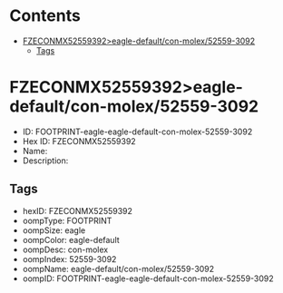



Contents
========

* [FZECONMX52559392>eagle-default/con-molex/52559-3092](#fzeconmx52559392eagle-defaultcon-molex52559-3092)
	* [Tags](#tags)

# FZECONMX52559392>eagle-default/con-molex/52559-3092

- ID: FOOTPRINT-eagle-eagle-default-con-molex-52559-3092
- Hex ID: FZECONMX52559392
- Name: 
- Description: 

## Tags

- hexID: FZECONMX52559392
- oompType: FOOTPRINT
- oompSize: eagle
- oompColor: eagle-default
- oompDesc: con-molex
- oompIndex: 52559-3092
- oompName: eagle-default/con-molex/52559-3092
- oompID: FOOTPRINT-eagle-eagle-default-con-molex-52559-3092
